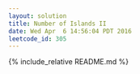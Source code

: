 ```yaml
---
layout: solution
title: Number of Islands II
date: Wed Apr  6 14:56:04 PDT 2016
leetcode_id: 305
---
```

{% include_relative README.md %}
